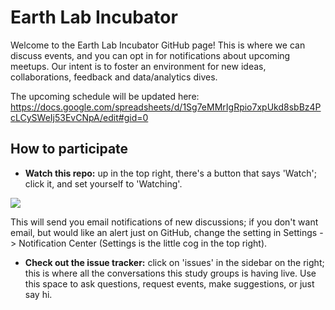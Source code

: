 # Earth Lab Incubator

Welcome to the Earth Lab Incubator GitHub page!
This is where we can discuss events, and you can opt in for notifications about upcoming meetups.
Our intent is to foster an environment for new ideas, collaborations, feedback and data/analytics dives. 

The upcoming schedule will be updated here:
https://docs.google.com/spreadsheets/d/1Sg7eMMrIgRpio7xpUkd8sbBz4PcLCySWeIj53EvCNpA/edit#gid=0

## How to participate

 - **Watch this repo:** up in the top right, there's a button that says 'Watch'; click it, and set yourself to 'Watching'.

![](https://help.github.com/assets/images/help/notifications/watcher_picker.gif)

 This will send you email notifications of new discussions; if you don't want email, but would like an alert just on GitHub, change the setting in Settings -> Notification Center (Settings is the little cog in the top right).

 - **Check out the issue tracker:** click on 'issues' in the sidebar on the right; this is where all the conversations this study groups is having live. Use this space to ask questions, request events, make suggestions, or just say hi.
